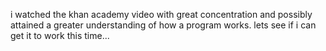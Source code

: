 i watched the khan academy video with great concentration and possibly attained a greater understanding of how a program works.
lets see if i can get it to work this time...

